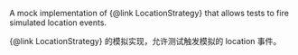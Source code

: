 A mock implementation of {&commat;link LocationStrategy} that allows tests to fire simulated
location events.

{&commat;link LocationStrategy} 的模拟实现，允许测试触发模拟的 location 事件。
